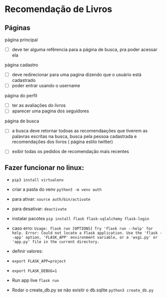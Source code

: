 # Recomendação de Livros

## Páginas
página principal
- [ ] deve ter alguma refêrencia para a página de busca, pra poder acessar ela 

página cadastro
- [ ] deve redirecionar para uma pagina dizendo que o usuário está cadastrado
- [ ] poder entrar usando o username 

página do perfil
- [ ] ter as avaliações do livros
- [ ] aparecer uma pagina dos seguidores
  
página de busca
- [ ] a busca deve retornar todoas as recomendaações que tiverem as palavras escritas na busca, busca pela pessoa cadastrada e recomendações dos livros ( página estilo twitter)
- [ ] exibir todas os pedidos de recomendação mais recentes


## Fazer funcionar no linux:

- ```pip3 install virtualenv```

- criar a pasta do venv ```python3 -m venv auth```
- para ativar: ```source auth/bin/activate```
- para desativar: ```deactivate```

- instalar pacotes ```pip install flask flask-sqlalchemy flask-login```
- caso erro: 
```Usage: flask run [OPTIONS] Try 'flask run --help' for help. Error: Could not locate a Flask application. Use the 'flask --app' option, 'FLASK_APP' environment variable, or a 'wsgi.py' or 'app.py' file in the current directory.```

- definir valores:
- ```export FLASK_APP=project```
- ```export FLASK_DEBUG=1```

- Run app live ```flask run```

- Rodar o create_db.py se não existir o db.sqlite ```python3 create_db.py```
